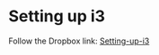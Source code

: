# Setting up i3

Follow the Dropbox link: <a href="https://www.dropbox.com/scl/fi/gzli2mc39h0rp6tw4l2ja/Setting-up-i3.paper?dl=0&rlkey=s7q49z0ufh6m9mou38qd0guj4">Setting-up-i3</a>


